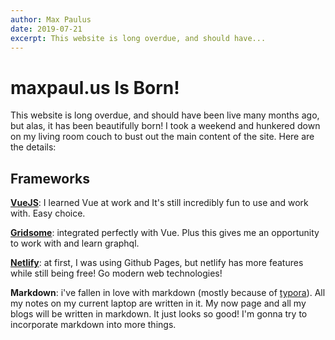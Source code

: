 ```yaml
---
author: Max Paulus
date: 2019-07-21
excerpt: This website is long overdue, and should have...
---
```


# maxpaul.us Is Born!

This website is long overdue, and should have been live many months ago, but alas, it has been beautifully born! ​I took a weekend and hunkered down on my living room couch to ​bust out the main content of the site. Here are the details:

## Frameworks

**[VueJS](https://vuejs.org/)**: I learned Vue at work and It's still incredibly fun to use and work with. Easy choice.

**[Gridsome](https://gridsome.org/)**: integrated perfectly with Vue. Plus this gives me an opportunity to work with and learn graphql.

**[Netlify](https://www.netlify.com/)**: at first, I was using Github Pages, but netlify has more features while still being free! Go modern web technologies!

**Markdown**: i've fallen in love with markdown (mostly because of [typora](https://typora.io/)). All my notes on my current laptop are written in it. My now page and all my blogs will be written in markdown. It just looks so good! I'm gonna try to incorporate markdown into more things.



